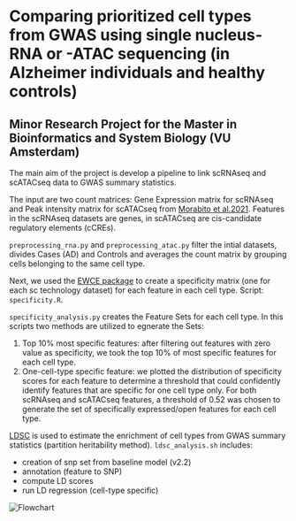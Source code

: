 # Comparing prioritized cell types from GWAS using single nucleus-RNA or -ATAC sequencing (in Alzheimer individuals and healthy controls)
## Minor Research Project for the Master in Bioinformatics and System Biology (VU Amsterdam)


The main aim of the project is develop a pipeline to link scRNAseq and scATACseq data to GWAS summary statistics.

The input are two count matrices: Gene Expression matrix for scRNAseq and Peak intensity matrix for scATACseq from [Morabito et al.2021](https://www.ncbi.nlm.nih.gov/geo/query/acc.cgi?acc=GSE174367). Features in the scRNAseq datasets are genes, in scATACseq are cis-candidate regulatory elements (cCREs). 

```preprocessing_rna.py``` and ```preprocessing_atac.py``` filter the intial datasets, divides Cases (AD) and Controls and averages the count matrix by grouping cells belonging to the same cell type.

Next, we used the [EWCE package](https://github.com/NathanSkene/EWCE) to create a specificity matrix (one for each sc technology dataset) for each feature in each cell type. Script: ```specificity.R```.

```specificity_analysis.py``` creates the Feature Sets for each cell type. In this scripts two methods are utilized to egnerate the Sets:
1. Top 10% most specific features: after filtering out features with zero value as specificity, we took the top 10% of most specific features for each cell type.
2. One-cell-type specific feature: we plotted the distribution of specificity scores for each feature to determine a threshold that could confidently identify features that are specific for one cell type only. For both scRNAseq and scATACseq features, a threshold of 0.52 was chosen to generate the set of specifically expressed/open features for each cell type.

[LDSC](https://github.com/bulik/ldsc) is used to estimate the enrichment of cell types from GWAS summary statistics (partition heritability method). ```ldsc_analysis.sh``` includes:
- creation of snp set from baseline model (v2.2)
- annotation (feature to SNP)
- compute LD scores
- run LD regression (cell-type specific)





![Flowchart](https://github.com/bmanzato/minor-master-project-bioinf/assets/74963501/3eb24462-1fcc-4c15-ad39-6dd70129b532)



